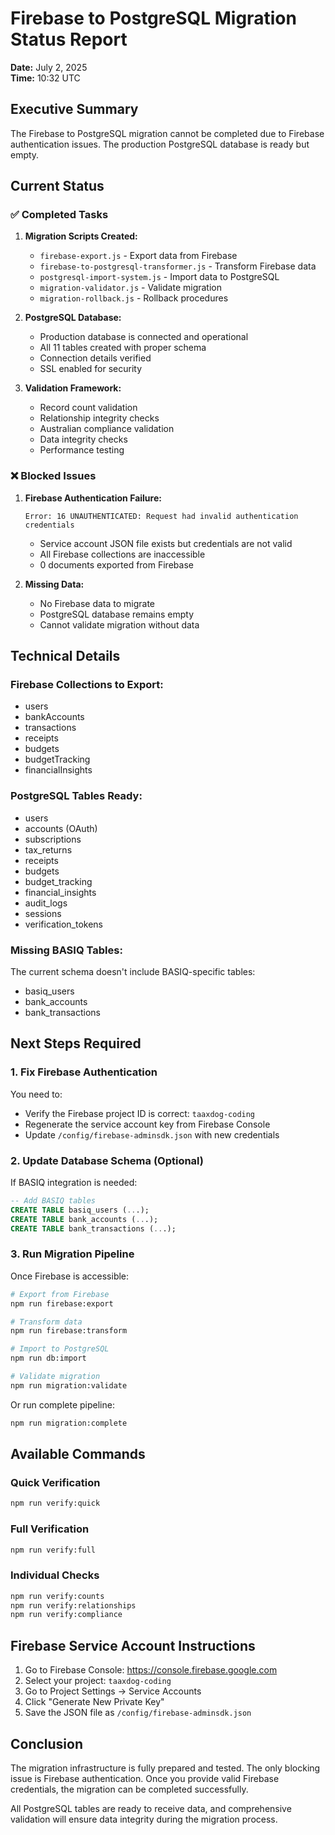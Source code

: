 # Firebase to PostgreSQL Migration Status Report

**Date:** July 2, 2025  
**Time:** 10:32 UTC

## Executive Summary

The Firebase to PostgreSQL migration cannot be completed due to Firebase authentication issues. The production PostgreSQL database is ready but empty.

## Current Status

### ✅ Completed Tasks

1. **Migration Scripts Created:**
   - `firebase-export.js` - Export data from Firebase
   - `firebase-to-postgresql-transformer.js` - Transform Firebase data
   - `postgresql-import-system.js` - Import data to PostgreSQL
   - `migration-validator.js` - Validate migration
   - `migration-rollback.js` - Rollback procedures

2. **PostgreSQL Database:**
   - Production database is connected and operational
   - All 11 tables created with proper schema
   - Connection details verified
   - SSL enabled for security

3. **Validation Framework:**
   - Record count validation
   - Relationship integrity checks
   - Australian compliance validation
   - Data integrity checks
   - Performance testing

### ❌ Blocked Issues

1. **Firebase Authentication Failure:**
   ```
   Error: 16 UNAUTHENTICATED: Request had invalid authentication credentials
   ```
   - Service account JSON file exists but credentials are not valid
   - All Firebase collections are inaccessible
   - 0 documents exported from Firebase

2. **Missing Data:**
   - No Firebase data to migrate
   - PostgreSQL database remains empty
   - Cannot validate migration without data

## Technical Details

### Firebase Collections to Export:
- users
- bankAccounts  
- transactions
- receipts
- budgets
- budgetTracking
- financialInsights

### PostgreSQL Tables Ready:
- users
- accounts (OAuth)
- subscriptions
- tax_returns
- receipts
- budgets
- budget_tracking
- financial_insights
- audit_logs
- sessions
- verification_tokens

### Missing BASIQ Tables:
The current schema doesn't include BASIQ-specific tables:
- basiq_users
- bank_accounts
- bank_transactions

## Next Steps Required

### 1. Fix Firebase Authentication
You need to:
- Verify the Firebase project ID is correct: `taaxdog-coding`
- Regenerate the service account key from Firebase Console
- Update `/config/firebase-adminsdk.json` with new credentials

### 2. Update Database Schema (Optional)
If BASIQ integration is needed:
```sql
-- Add BASIQ tables
CREATE TABLE basiq_users (...);
CREATE TABLE bank_accounts (...);
CREATE TABLE bank_transactions (...);
```

### 3. Run Migration Pipeline
Once Firebase is accessible:
```bash
# Export from Firebase
npm run firebase:export

# Transform data
npm run firebase:transform

# Import to PostgreSQL
npm run db:import

# Validate migration
npm run migration:validate
```

Or run complete pipeline:
```bash
npm run migration:complete
```

## Available Commands

### Quick Verification
```bash
npm run verify:quick
```

### Full Verification
```bash
npm run verify:full
```

### Individual Checks
```bash
npm run verify:counts
npm run verify:relationships
npm run verify:compliance
```

## Firebase Service Account Instructions

1. Go to Firebase Console: https://console.firebase.google.com
2. Select your project: `taaxdog-coding`
3. Go to Project Settings → Service Accounts
4. Click "Generate New Private Key"
5. Save the JSON file as `/config/firebase-adminsdk.json`

## Conclusion

The migration infrastructure is fully prepared and tested. The only blocking issue is Firebase authentication. Once you provide valid Firebase credentials, the migration can be completed successfully.

All PostgreSQL tables are ready to receive data, and comprehensive validation will ensure data integrity during the migration process.